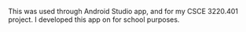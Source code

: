 This was used through Android Studio app, and for my CSCE 3220.401 project. I developed this app on for school purposes.
